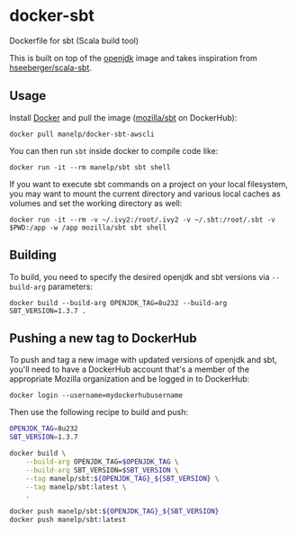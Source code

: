 # docker-sbt
Dockerfile for sbt (Scala build tool)

This is built on top of the
[openjdk](https://hub.docker.com/_/openjdk/) image
and takes inspiration from
[hseeberger/scala-sbt](https://github.com/hseeberger/scala-sbt).

## Usage

Install [Docker](https://www.docker.com/) and pull the image
([mozilla/sbt](https://hub.docker.com/r/mozilla/sbt/) on DockerHub):

    docker pull manelp/docker-sbt-awscli

You can then run `sbt` inside docker to compile code like:

    docker run -it --rm manelp/sbt sbt shell

If you want to execute sbt commands on a project on your local
filesystem, you may want to mount the current directory and various
local caches as volumes and set the working directory as well:

    docker run -it --rm -v ~/.ivy2:/root/.ivy2 -v ~/.sbt:/root/.sbt -v $PWD:/app -w /app mozilla/sbt sbt shell

## Building

To build, you need to specify the desired openjdk and sbt versions via
`--build-arg` parameters:

    docker build --build-arg OPENJDK_TAG=8u232 --build-arg SBT_VERSION=1.3.7 .

## Pushing a new tag to DockerHub

To push and tag a new image with updated versions of openjdk and sbt,
you'll need to have a DockerHub account that's a member of the appropriate
Mozilla organization and be logged in to DockerHub:

    docker login --username=mydockerhubusername

Then use the following recipe to build and push:

```bash
OPENJDK_TAG=8u232
SBT_VERSION=1.3.7

docker build \
    --build-arg OPENJDK_TAG=$OPENJDK_TAG \
    --build-arg SBT_VERSION=$SBT_VERSION \
    --tag manelp/sbt:${OPENJDK_TAG}_${SBT_VERSION} \
    --tag manelp/sbt:latest \
    .

docker push manelp/sbt:${OPENJDK_TAG}_${SBT_VERSION}
docker push manelp/sbt:latest
```
